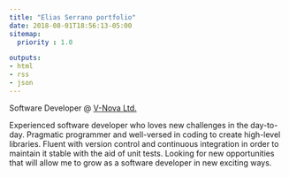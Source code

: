 ```yaml
---
title: "Elias Serrano portfolio"
date: 2018-08-01T18:56:13-05:00
sitemap:
  priority : 1.0

outputs:
- html
- rss
- json
---
```

<p>Software Developer @ <a href="https://www.v-nova.com">V-Nova Ltd.</a></p>
<p>Experienced software developer who loves new challenges in the day-to-day. Pragmatic programmer and well-versed in coding to create high-level libraries. Fluent with version control and continuous integration in order to maintain it stable with the aid of unit tests. Looking for new opportunities that will allow me to grow as a software developer in new exciting ways.</p>
